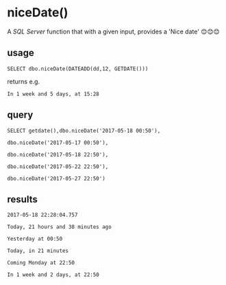 # niceDate()
A *SQL Server* function that with a given input, provides a 'Nice date' 😊😊😊

## usage

`SELECT dbo.niceDate(DATEADD(dd,12, GETDATE()))`

returns e.g.

`In 1 week and 5 days, at 15:28`

## query
`SELECT getdate(),dbo.niceDate('2017-05-18 00:50'), `

	dbo.niceDate('2017-05-17 00:50'),
	
	dbo.niceDate('2017-05-18 22:50'),
  
	dbo.niceDate('2017-05-22 22:50'),
  
	dbo.niceDate('2017-05-27 22:50')
  
  
## results
`2017-05-18 22:28:04.757`	

`Today, 21 hours and 38 minutes ago	`

`Yesterday at 00:50	`

`Today, in 21 minutes` 	

`Coming Monday at 22:50	`

`In 1 week and 2 days, at 22:50`
